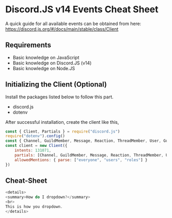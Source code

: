 # Discord.JS v14 Events Cheat Sheet

A quick guide for all available events can be obtained from here: https://discord.js.org/#/docs/main/stable/class/Client


## Requirements

- Basic knowledge on JavaScript
- Basic knowledge on Discord.JS (v14)
- Basic knowledge on Node.JS


## Initializing the Client (Optional)

Install the packages listed below to follow this part.
- discord.js
- dotenv

After successful installation, create the client like this,
```js
const { Client, Partials } = require("discord.js")
require("dotenv").config()
const { Channel, GuildMember, Message, Reaction, ThreadMember, User, GuildScheduledEvent } = Partials
const client = new Client({
    intents: 131071,
    partials: [Channel, GuildMember, Message, Reaction, ThreadMember, User, GuildScheduledEvent],
    allowedMentions: { parse: ["everyone", "users", "roles"] }
})
```


## Cheat-Sheet

```js
<details>
<summary>How do I dropdown?</summary>
<br>
This is how you dropdown.
</details>
```
